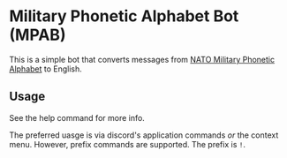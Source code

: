# Military Phonetic Alphabet Bot (MPAB)

This is a simple bot that converts messages from [NATO Military Phonetic Alphabet](https://en.wikipedia.org/wiki/NATO_phonetic_alphabet) to English.

## Usage
See the help command for more info.

The preferred uasge is via discord's application commands *or* the context menu. However, prefix commands are supported. The prefix is `!`.